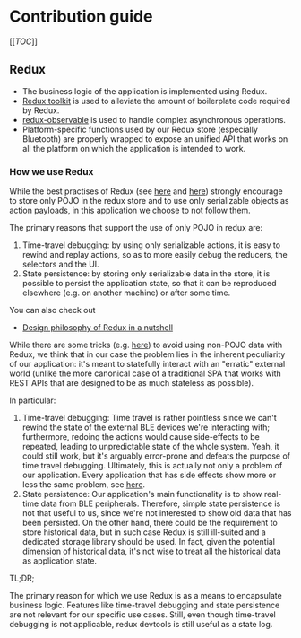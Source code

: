 # Contribution guide

[[_TOC_]]

## Redux

- The business logic of the application is implemented using Redux.
- [Redux toolkit](https://redux-toolkit.js.org/) is used to alleviate the amount
  of boilerplate code required by Redux.
- [redux-observable](https://redux-observable.js.org/) is used to handle complex
  asynchronous operations.
- Platform-specific functions used by our Redux store (especially Bluetooth) are
  properly wrapped to expose an unified API that works on all the platform on
  which the application is intended to work.

### How we use Redux

While the best practises of Redux (see
[here](https://redux.js.org/faq/design-decisions#why-doesnt-redux-support-using-classes-for-actions-and-reducers)
and
[here](https://redux.js.org/faq/organizing-state#organizing-state-non-serializable))
strongly encourage to store only POJO in the redux store and to use only
serializable objects as action payloads, in this application we choose to not
follow them.

The primary reasons that support the use of only POJO in redux are:

1. Time-travel debugging: by using only serializable actions, it is easy to
   rewind and replay actions, so as to more easily debug the reducers, the
   selectors and the UI.
2. State persistence: by storing only serializable data in the store, it is
   possible to persist the application state, so that it can be reproduced
   elsewhere (e.g. on another machine) or after some time.

You can also check out

- [Design philosophy of Redux in a nutshell](https://github.com/reduxjs/redux/issues/1171#issuecomment-196819727)

While there are some tricks (e.g.
[here](https://github.com/reduxjs/redux/issues/1248#issuecomment-172913547)) to
avoid using non-POJO data with Redux, we think that in our case the problem lies
in the inherent peculiarity of our application: it's meant to statefully
interact with an "erratic" external world (unlike the more canonical case of a
traditional SPA that works with REST APIs that are designed to be as much
stateless as possible).

In particular:

1.  Time-travel debugging: Time travel is rather pointless since we can't rewind
    the state of the external BLE devices we're interacting with; furthermore,
    redoing the actions would cause side-effects to be repeated, leading to
    unpredictable state of the whole system. Yeah, it could still work, but it's
    arguably error-prone and defeats the purpose of time travel debugging.
    Ultimately, this is actually not only a problem of our application. Every
    application that has side effects show more or less the same problem, see
    [here](https://github.com/redux-saga/redux-saga/issues/22).
2.  State persistence: Our application's main functionality is to show real-time
    data from BLE peripherals. Therefore, simple state persistence is not that
    useful to us, since we're not interested to show old data that has been
    persisted. On the other hand, there could be the requirement to store
    historical data, but in such case Redux is still ill-suited and a dedicated
    storage library should be used. In fact, given the potential dimension of
    historical data, it's not wise to treat all the historical data as
    application state.

TL;DR;

The primary reason for which we use Redux is as a means to encapsulate business
logic. Features like time-travel debugging and state persistence are not
relevant for our specific use cases. Still, even though time-travel debugging is
not applicable, redux devtools is still useful as a state log.

